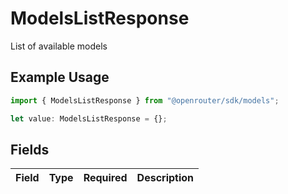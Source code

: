 # ModelsListResponse

List of available models

## Example Usage

```typescript
import { ModelsListResponse } from "@openrouter/sdk/models";

let value: ModelsListResponse = {};
```

## Fields

| Field       | Type        | Required    | Description |
| ----------- | ----------- | ----------- | ----------- |